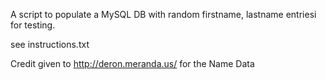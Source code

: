 A script to populate a MySQL DB with random firstname, lastname entriesi for testing.

see instructions.txt

Credit given to http://deron.meranda.us/ for the Name Data
